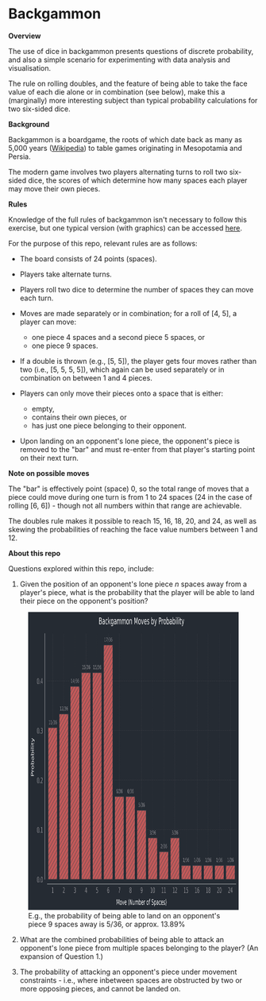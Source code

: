 # Backgammon

**Overview**

The use of dice in backgammon presents questions of discrete probability, and also a simple scenario for experimenting with data analysis and visualisation.

The rule on rolling doubles, and the feature of being able to take the face value of each die alone or in combination (see below), make this a (marginally) more interesting subject than typical probability calculations for two six-sided dice.

**Background**

Backgammon is a boardgame, the roots of which date back as many as 5,000 years ([Wikipedia](https://en.wikipedia.org/wiki/Backgammon)) to table games originating in Mesopotamia and Persia.

The modern game involves two players alternating turns to roll two six-sided dice, the scores of which determine how many spaces each player may move their own pieces.

**Rules**

Knowledge of the full rules of backgammon isn't necessary to follow this exercise, but one typical version (with graphics) can be accessed [here](https://www.bkgm.com/rules.html).

For the purpose of this repo, relevant rules are as follows:

- The board consists of 24 points (spaces).
- Players take alternate turns.
- Players roll two dice to determine the number of spaces they can move each turn.

- Moves are made separately or in combination; for a roll of [4, 5], a player can move:

  - one piece 4 spaces and a second piece 5 spaces, or
  - one piece 9 spaces.

- If a double is thrown (e.g., [5, 5]), the player gets four moves rather than two (i.e., [5, 5, 5, 5]), which again can be used separately or in combination on between 1 and 4 pieces.

- Players can only move their pieces onto a space that is either:

  - empty,
  - contains their own pieces, or
  - has just one piece belonging to their opponent.

- Upon landing on an opponent's lone piece, the opponent's piece is removed to the "bar" and must re-enter from that player's starting point on their next turn.

**Note on possible moves**

The "bar" is effectively point (space) 0, so the total range of moves that a piece could move during one turn is from 1 to 24 spaces (24 in the case of rolling [6, 6]) - though not all numbers within that range are achievable.

The doubles rule makes it possible to reach 15, 16, 18, 20, and 24, as well as skewing the probabilities of reaching the face value numbers between 1 and 12.

**About this repo**

Questions explored within this repo, include:

1. Given the position of an opponent's lone piece _n_ spaces away from a player's piece, what is the probability that the player will be able to land their piece on the opponent's position?

<figure>
    <img src="src/images/moves_by_probability.png"
         alt="Chart of Backgammon Moves by Probability"
         width="800" 
         height="600">
    <figcaption>E.g., the probability of being able to land on an opponent's piece 9 spaces away is 5/36, or approx. 13.89%</figcaption>
</figure>

2. What are the combined probabilities of being able to attack an opponent's lone piece from multiple spaces belonging to the player? (An expansion of Question 1.)

3. The probability of attacking an opponent's piece under movement constraints - i.e., where inbetween spaces are obstructed by two or more opposing pieces, and cannot be landed on.
